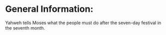 # General Information:

Yahweh tells Moses what the people must do after the seven-day festival in the seventh month.